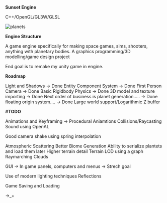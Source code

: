 **Sunset Engine**

C++/OpenGL/GL3W/GLSL

![planets](https://i.imgur.com/Aw1DiUj.png)

**Engine Structure**

A game engine specifically for making space games, sims, shooters, anything with planetary bodies. A graphics programming/3D modelling/game design project

End goal is to remake my unity game in engine. 

**Roadmap**

Light and Shadows -> Done 
Entity Component System -> Done
First Person Camera -> Done 
Basic Rigidbody Physics -> Done
3D model and texture importing -> Done
Next order of business is planet generation..... -> Done
floating origin system.... -> Done
Large world support/Logarithmic Z buffer

**#TODO**

Animations and Keyframing -> Procedural Aniamtions
Collisions/Raycasting
Sound using OpenAL

Good camera shake using spring interpolation

Atmospheric Scattering
Better Biome Generation
Ability to serialize plantets and load them later
Higher terrain detail
Terrain LOD using a graph
Raymarching Clouds
 
GUI -> In game panels, computers and menus -> Strech goal

Use of modern lighting techniques
Reflections

Game Saving and Loading

->_+
